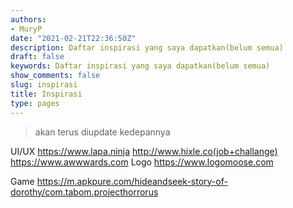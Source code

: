```yaml
---
authors:
- MuryP
date: "2021-02-21T22:36:50Z"
description: Daftar inspirasi yang saya dapatkan(belum semua)
draft: false
keywords: Daftar inspirasi yang saya dapatkan(belum semua)
show_comments: false
slug: inspirasi
title: Inspirasi
type: pages
---
```

 
> akan terus diupdate kedepannya

UI/UX
 https://www.lapa.ninja
http://www.hixle.co(job+challange)
https://www.awwwards.com
Logo
https://www.logomoose.com

Game
https://m.apkpure.com/hideandseek-story-of-dorothy/com.tabom.projecthorrorus